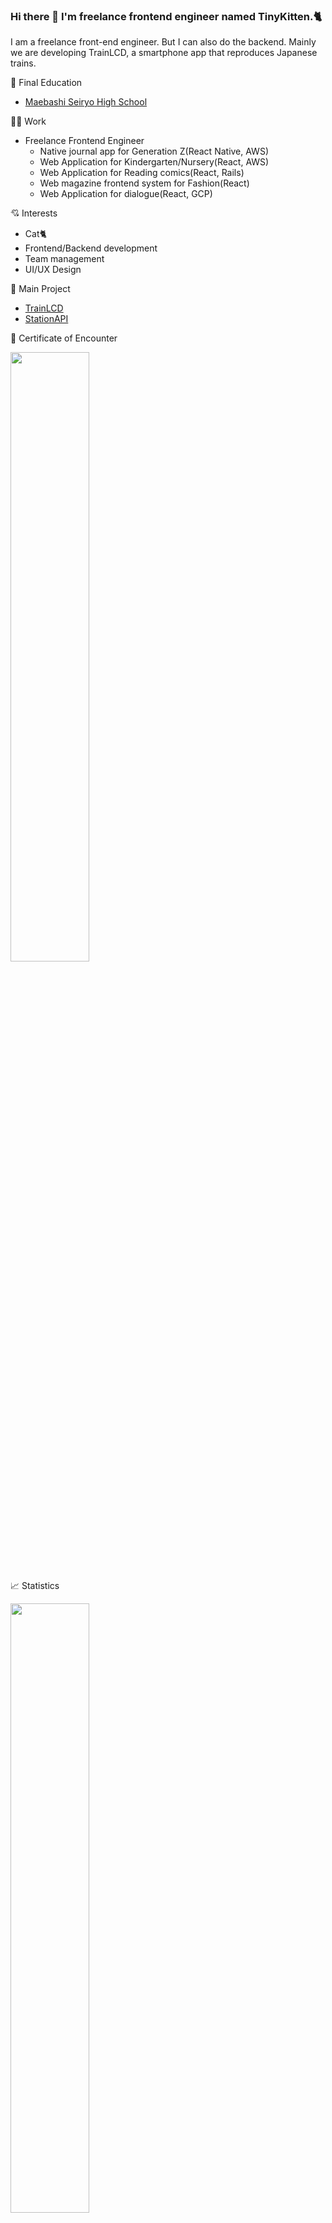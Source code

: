 ### Hi there 👋 I'm freelance frontend engineer named TinyKitten.🐈

I am a freelance front-end engineer. But I can also do the backend. Mainly we are developing TrainLCD, a smartphone app that reproduces Japanese trains.

🏫 Final Education

- [Maebashi Seiryo High School](http://www.seiryo-hs.gsn.ed.jp/)

🧑‍💻 Work

- Freelance Frontend Engineer
  - Native journal app for Generation Z(React Native, AWS)
  - Web Application for Kindergarten/Nursery(React, AWS)
  - Web Application for Reading comics(React, Rails)
  - Web magazine frontend system for Fashion(React)
  - Web Application for dialogue(React, GCP)

💘 Interests

- Cat🐈
- Frontend/Backend development
- Team management
- UI/UX Design

📔 Main Project

- [TrainLCD](https://github.com/TinyKitten/TrainLCD)
- [StationAPI](https://github.com/TinyKitten/StationAPI)

📛 Certificate of Encounter

<img width="50%" src="https://github.com/TinyKitten/TinyKitten/assets/32848922/a866c3f6-3297-4e73-b7cb-5bc58078ada1">


📈 Statistics

<img width="50%" src="https://github-readme-stats.vercel.app/api?username=TinyKitten&count_private=true&show_icons=true">
<img width="50%;" src="https://github-readme-stats.vercel.app/api/top-langs/?username=TinyKitten&layout=compact&hide=TSQL">
